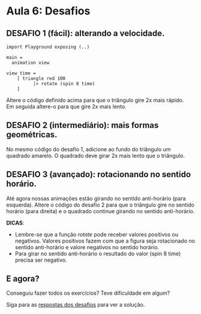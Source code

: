# Aula 6: Desafios

## DESAFIO 1 (fácil): alterando a velocidade.

```
import Playground exposing (..)

main =
  animation view

view time =
    [ triangle red 100
          |> rotate (spin 8 time)
    ]
```

Altere o código definido acima para que o triângulo gire 2x mais rápido.  
Em seguida altere-o para que gire 2x mais lento.

## DESAFIO 2 (intermediário): mais formas geométricas.

No mesmo código do desafio 1, adicione ao fundo do triângulo um
quadrado amarelo. O quadrado deve girar 2x mais lento que o triângulo.

## DESAFIO 3 (avançado): rotacionando no sentido horário.

Até agora nossas animações estão girando no sentido anti-horário
(para esquerda). Altere o código do desafio 2 para que o triângulo 
gire no sentido horário (para direita) e o quadrado continue
girando no sentido anti-horário.

__DICAS__: 
  - Lembre-se que a função *rotate* pode receber valores positivos
  ou negativos. Valores positivos fazem com que a figura seja rotacionado
  no sentido anti-horário e valore negativos no sentido horário.  
  - Para girar no sentido anti-horário o resultado do valor (spin 8 time) 
  precisa ser negativo.

## E agora?

Conseguiu fazer todos os exercícios? Teve dificuldade em algum?

Siga para as [respostas dos desafios](/aula_6_desafios_respostas.html)
para ver a solução.

